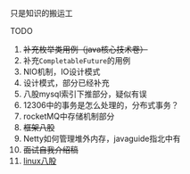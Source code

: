 只是知识的搬运工

TODO

1. ~~补充枚举类用例（java核心技术卷）~~
1. 补充`CompletableFuture`的用例
1. NIO机制，IO设计模式
1. 设计模式，部分已经补充
1. 八股mysql索引下推部分，疑似有误
1. 12306中的事务是怎么处理的，分布式事务？
1. rocketMQ中存储机制部分
1. ~~框架八股~~
1. Netty如何管理堆外内存，javaguide指北中有
1. ~~面试自我介绍稿~~
1. [linux八股](https://javaguide.cn/cs-basics/operating-system/linux-intro.html)

